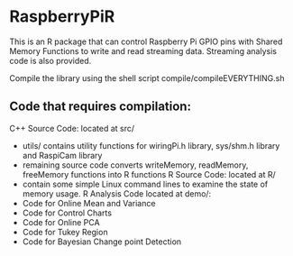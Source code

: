 # RaspberryPiR
This is an R package that can control Raspberry Pi GPIO pins with Shared Memory Functions to write and read streaming data. Streaming analysis code is also provided.

Compile the library using the shell script compile/compileEVERYTHING.sh

## Code that requires compilation:
C++ Source Code: located at src/
- utils/ contains utility functions for wiringPi.h library, sys/shm.h library and RaspiCam library
- remaining source code converts writeMemory, readMemory, freeMemory functions into R functions
R Source Code: located at R/
- contain some simple Linux command lines to examine the state of memory usage.
R Analysis Code located at demo/:
- Code for Online Mean and Variance
- Code for Control Charts
- Code for Online PCA
- Code for Tukey Region
- Code for Bayesian Change point Detection

